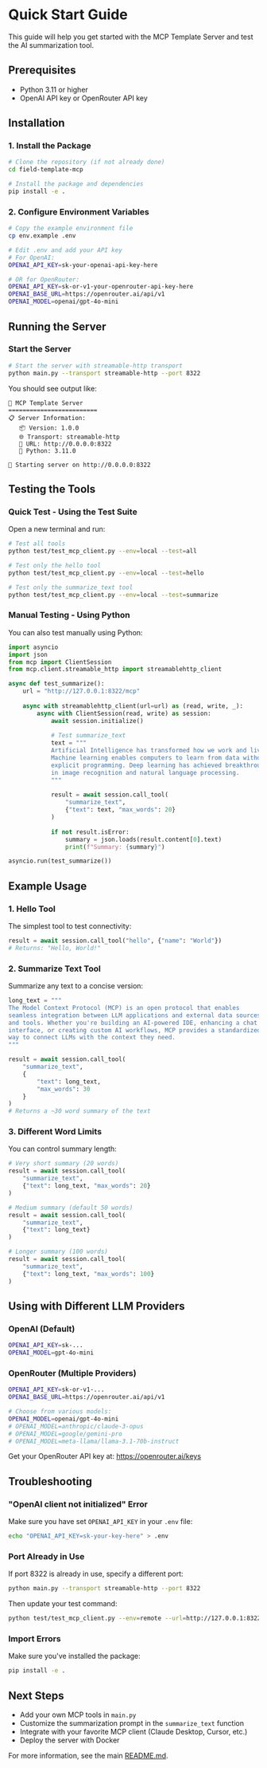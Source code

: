 # Quick Start Guide

This guide will help you get started with the MCP Template Server and test the AI summarization tool.

## Prerequisites

- Python 3.11 or higher
- OpenAI API key or OpenRouter API key

## Installation

### 1. Install the Package

```bash
# Clone the repository (if not already done)
cd field-template-mcp

# Install the package and dependencies
pip install -e .
```

### 2. Configure Environment Variables

```bash
# Copy the example environment file
cp env.example .env

# Edit .env and add your API key
# For OpenAI:
OPENAI_API_KEY=sk-your-openai-api-key-here

# OR for OpenRouter:
OPENAI_API_KEY=sk-or-v1-your-openrouter-api-key-here
OPENAI_BASE_URL=https://openrouter.ai/api/v1
OPENAI_MODEL=openai/gpt-4o-mini
```

## Running the Server

### Start the Server

```bash
# Start the server with streamable-http transport
python main.py --transport streamable-http --port 8322
```

You should see output like:
```
🚀 MCP Template Server
=========================
📋 Server Information:
   📦 Version: 1.0.0
   🌐 Transport: streamable-http
   🔗 URL: http://0.0.0.0:8322
   🐍 Python: 3.11.0

🚀 Starting server on http://0.0.0.0:8322
```

## Testing the Tools

### Quick Test - Using the Test Suite

Open a new terminal and run:

```bash
# Test all tools
python test/test_mcp_client.py --env=local --test=all

# Test only the hello tool
python test/test_mcp_client.py --env=local --test=hello

# Test only the summarize_text tool
python test/test_mcp_client.py --env=local --test=summarize
```

### Manual Testing - Using Python

You can also test manually using Python:

```python
import asyncio
import json
from mcp import ClientSession
from mcp.client.streamable_http import streamablehttp_client

async def test_summarize():
    url = "http://127.0.0.1:8322/mcp"
    
    async with streamablehttp_client(url=url) as (read, write, _):
        async with ClientSession(read, write) as session:
            await session.initialize()
            
            # Test summarize_text
            text = """
            Artificial Intelligence has transformed how we work and live.
            Machine learning enables computers to learn from data without
            explicit programming. Deep learning has achieved breakthroughs
            in image recognition and natural language processing.
            """
            
            result = await session.call_tool(
                "summarize_text",
                {"text": text, "max_words": 20}
            )
            
            if not result.isError:
                summary = json.loads(result.content[0].text)
                print(f"Summary: {summary}")

asyncio.run(test_summarize())
```

## Example Usage

### 1. Hello Tool

The simplest tool to test connectivity:

```python
result = await session.call_tool("hello", {"name": "World"})
# Returns: "Hello, World!"
```

### 2. Summarize Text Tool

Summarize any text to a concise version:

```python
long_text = """
The Model Context Protocol (MCP) is an open protocol that enables 
seamless integration between LLM applications and external data sources 
and tools. Whether you're building an AI-powered IDE, enhancing a chat 
interface, or creating custom AI workflows, MCP provides a standardized 
way to connect LLMs with the context they need.
"""

result = await session.call_tool(
    "summarize_text",
    {
        "text": long_text,
        "max_words": 30
    }
)
# Returns a ~30 word summary of the text
```

### 3. Different Word Limits

You can control summary length:

```python
# Very short summary (20 words)
result = await session.call_tool(
    "summarize_text",
    {"text": long_text, "max_words": 20}
)

# Medium summary (default 50 words)
result = await session.call_tool(
    "summarize_text",
    {"text": long_text}
)

# Longer summary (100 words)
result = await session.call_tool(
    "summarize_text",
    {"text": long_text, "max_words": 100}
)
```

## Using with Different LLM Providers

### OpenAI (Default)

```bash
OPENAI_API_KEY=sk-...
OPENAI_MODEL=gpt-4o-mini
```

### OpenRouter (Multiple Providers)

```bash
OPENAI_API_KEY=sk-or-v1-...
OPENAI_BASE_URL=https://openrouter.ai/api/v1

# Choose from various models:
OPENAI_MODEL=openai/gpt-4o-mini
# OPENAI_MODEL=anthropic/claude-3-opus
# OPENAI_MODEL=google/gemini-pro
# OPENAI_MODEL=meta-llama/llama-3.1-70b-instruct
```

Get your OpenRouter API key at: https://openrouter.ai/keys

## Troubleshooting

### "OpenAI client not initialized" Error

Make sure you have set `OPENAI_API_KEY` in your `.env` file:
```bash
echo "OPENAI_API_KEY=sk-your-key-here" > .env
```

### Port Already in Use

If port 8322 is already in use, specify a different port:
```bash
python main.py --transport streamable-http --port 8322
```

Then update your test command:
```bash
python test/test_mcp_client.py --env=remote --url=http://127.0.0.1:8322 --test=all
```

### Import Errors

Make sure you've installed the package:
```bash
pip install -e .
```

## Next Steps

- Add your own MCP tools in `main.py`
- Customize the summarization prompt in the `summarize_text` function
- Integrate with your favorite MCP client (Claude Desktop, Cursor, etc.)
- Deploy the server with Docker

For more information, see the main [README.md](../README.md).

